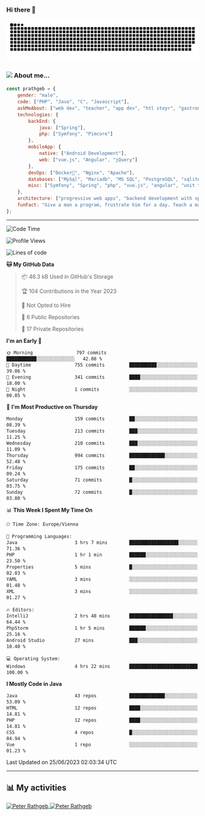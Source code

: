 ### Hi there 👋

<div align="center">
  <img  src="https://github.com/1999AZZAR/1999AZZAR/blob/main/resources/img/grid-snake.svg"
       alt="snake" />
</div>

### <img src="https://media.giphy.com/media/VgCDAzcKvsR6OM0uWg/giphy.gif" width="50"> About me...  

```javascript
const prathgeb = {
    gender: "male",
    code: ["PHP", "Java", "C", "Javascript"],
    askMeAbout: ["web dev", "teacher", "app dev", "htl steyr", "gastronaut"],
    technologies: {
        backEnd: {
            java: ["Spring"],
            php: ["Symfony", "Pimcore"]
        },
        mobileApp: {
            native: ["Android Development"],
            web: ["vue.js", "Angular", "jQuery"]
        },
        devOps: ["Docker🐳", "Nginx", "Apache"],
        databases: ["MySql", "Mariadb", "MS SQL", "PostgreSQL", "sqlite"],
        misc: ["Symfony", "Spring", "php", "vue.js", "angular", "unit testing", "ci/cd using github actions"]
    },
    architecture: ["progressive web apps", "backend development with spring", "backend development with symfony"],
    funFact: "Give a man a program, frustrate him for a day. Teach a man to program, frustrate him for a lifetime."
};
```

---
<!--START_SECTION:waka-->
![Code Time](http://img.shields.io/badge/Code%20Time-243%20hrs%2040%20mins-blue)

![Profile Views](http://img.shields.io/badge/Profile%20Views-0-blue)

![Lines of code](https://img.shields.io/badge/From%20Hello%20World%20I%27ve%20Written-2.5%20million%20lines%20of%20code-blue)

**🐱 My GitHub Data** 

> 📦 46.3 kB Used in GitHub's Storage 
 > 
> 🏆 104 Contributions in the Year 2023
 > 
> 🚫 Not Opted to Hire
 > 
> 📜 6 Public Repositories 
 > 
> 🔑 17 Private Repositories 
 > 
**I'm an Early 🐤** 

```text
🌞 Morning                797 commits         ███████████░░░░░░░░░░░░░░   42.08 % 
🌆 Daytime                755 commits         ██████████░░░░░░░░░░░░░░░   39.86 % 
🌃 Evening                341 commits         ████░░░░░░░░░░░░░░░░░░░░░   18.00 % 
🌙 Night                  1 commits           ░░░░░░░░░░░░░░░░░░░░░░░░░   00.05 % 
```
📅 **I'm Most Productive on Thursday** 

```text
Monday                   159 commits         ██░░░░░░░░░░░░░░░░░░░░░░░   08.39 % 
Tuesday                  213 commits         ███░░░░░░░░░░░░░░░░░░░░░░   11.25 % 
Wednesday                210 commits         ███░░░░░░░░░░░░░░░░░░░░░░   11.09 % 
Thursday                 994 commits         █████████████░░░░░░░░░░░░   52.48 % 
Friday                   175 commits         ██░░░░░░░░░░░░░░░░░░░░░░░   09.24 % 
Saturday                 71 commits          █░░░░░░░░░░░░░░░░░░░░░░░░   03.75 % 
Sunday                   72 commits          █░░░░░░░░░░░░░░░░░░░░░░░░   03.80 % 
```


📊 **This Week I Spent My Time On** 

```text
🕑︎ Time Zone: Europe/Vienna

💬 Programming Languages: 
Java                     3 hrs 7 mins        ██████████████████░░░░░░░   71.36 % 
PHP                      1 hr 1 min          ██████░░░░░░░░░░░░░░░░░░░   23.50 % 
Properties               5 mins              █░░░░░░░░░░░░░░░░░░░░░░░░   02.03 % 
YAML                     3 mins              ░░░░░░░░░░░░░░░░░░░░░░░░░   01.48 % 
XML                      3 mins              ░░░░░░░░░░░░░░░░░░░░░░░░░   01.27 % 

🔥 Editors: 
IntelliJ                 2 hrs 48 mins       ████████████████░░░░░░░░░   64.44 % 
PhpStorm                 1 hr 5 mins         ██████░░░░░░░░░░░░░░░░░░░   25.16 % 
Android Studio           27 mins             ███░░░░░░░░░░░░░░░░░░░░░░   10.40 % 

💻 Operating System: 
Windows                  4 hrs 22 mins       █████████████████████████   100.00 % 
```

**I Mostly Code in Java** 

```text
Java                     43 repos            █████████████░░░░░░░░░░░░   53.09 % 
HTML                     12 repos            ████░░░░░░░░░░░░░░░░░░░░░   14.81 % 
PHP                      12 repos            ████░░░░░░░░░░░░░░░░░░░░░   14.81 % 
CSS                      4 repos             █░░░░░░░░░░░░░░░░░░░░░░░░   04.94 % 
Vue                      1 repo              ░░░░░░░░░░░░░░░░░░░░░░░░░   01.23 % 
```




 Last Updated on 25/06/2023 02:03:34 UTC
<!--END_SECTION:waka-->

---
  ## 📊 My activities
  <a href="https://github.com/prathgeb">
    <img width=450 height=170 align="center" alt="Peter Rathgeb" src="https://github-readme-stats.vercel.app/api?username=prathgeb&include_all_commits=true&count_private=true&theme=midnight-purple&show_icons=true&bg_color=0D1117&hide_border=true" />
  </a>
  <a href="https://github.com/prathgeb">
    <img align="center" alt="Peter Rathgeb" src="https://github-readme-stats.vercel.app/api/top-langs/?username=prathgeb&include_all_commits=true&count_private=true&theme=midnight-purple&show_icons=true&layout=compact&bg_color=0D1117&hide_border=true" />
  </a>
